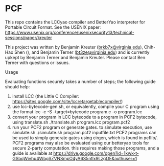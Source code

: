 PCF
======

This repo contains the LCCyao compiler and BetterYao interpreter for Portable Circuit Format. 
See the USENIX paper: https://www.usenix.org/conference/usenixsecurity13/technical-sessions/paper/kreuter

This project was written by Benjamin Kreuter (brkb7x@virginia.edu), Chih-Hao Shen (), and Benjamin Terner (bt3ze@virginia.edu) and is currently upkept by Benjamin Terner and Benjamin Kreuter. Please contact Ben Terner with questions or issues.


Usage

Evaluating functions securely takes a number of steps; the following guide should help:

1. install LCC (the Little C Compiler: https://sites.google.com/site/lccretargetablecompiler/)
2. use lcc-bytecode-gen.sh, or equivalently, compile your C program using the format
   lcc -c -S -target=bytecode program.c -o program.lcc
3. convert your program in LCC bytecode to a program in PCF2 bytecode, using translate.sh
   ./translate.sh program.lcc program.pcf2
4. run your PCF2 program or generate gates. to simulate execution, use simulate.sh
   ./simulate.sh program.pcf2 inputfile.txt
PCF2 programs can be used to simply generate gates using cirgen, which is found in pcflib/.  
PCF2 programs may also be evaluated using our betteryao tools for secure 2-party computation. this requires making those programs, and a guide is available at https://drive.google.com/open?id=1kwk-t-GSbqWivhu4WbgSZVNSmpO4yA6S5ntIx9LzgOE&authuser=1 
